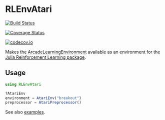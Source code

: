# RLEnvAtari

[![Build Status](https://travis-ci.com/JuliaReinforcementLearning/RLEnvAtari.jl.svg?branch=master)](https://travis-ci.com/JuliaReinforcementLearning/RLEnvAtari.jl)

[![Coverage Status](https://coveralls.io/repos/JuliaReinforcementLearning/RLEnvAtari.jl/badge.svg?branch=master&service=github)](https://coveralls.io/github/JuliaReinforcementLearning/RLEnvAtari.jl?branch=master)

[![codecov.io](http://codecov.io/github/JuliaReinforcementLearning/RLEnvAtari.jl/coverage.svg?branch=master)](http://codecov.io/github/JuliaReinforcementLearning/RLEnvAtari.jl?branch=master)

Makes the [ArcadeLearningEnvironment](https://github.com/JuliaReinforcementLearning/ArcadeLearningEnvironment.jl) available as an environment for the [Julia Reinforcement Learning package](https://github.com/JuliaReinforcementLearning/ReinforcementLearning.jl).

## Usage

```julia
using RLEnvAtari

?AtariEnv
environment = AtariEnv("breakout")
preprocessor = AtariPreprocessor()
```

See also [examples](examples).


